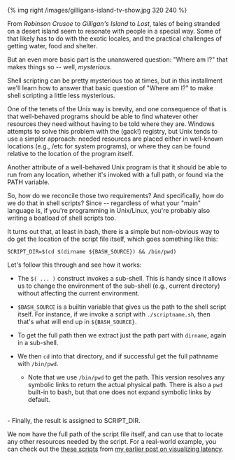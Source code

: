 {% img right /images/gilligans-island-tv-show.jpg 320 240 %} 

From *Robinson Crusoe* to *Gilligan's Island* to *Lost*, tales of being
stranded on a desert island seem to resonate with people in a special way. Some
of that likely has to do with the exotic locales, and the practical challenges
of getting water, food and shelter.

But an even more basic part is the unanswered question: "Where am I?" that makes
things so -- well, *mysterious*.

Shell scripting can be pretty mysterious too at times, but in this installment
we'll learn how to answer that basic question of "Where am I?" to make shell
scripting a little less mysterious.

<!--more-->

One of the tenets of the Unix way is brevity, and one consequence of that is
that well-behaved programs should be able to find whatever other resources they
need without having to be told where they are. Windows attempts to
solve this problem with the (gack!) registry, but Unix tends to use a simpler
approach: needed resources are placed either in well-known locations (e.g., /etc
for system programs), or where they can be found relative to the location of the
program itself.

Another attribute of a well-behaved Unix program is that it
should be able to run from any location, whether it's invoked with a full path,
or found via the PATH variable.

So, how do we reconcile those two requirements? And specifically, how do we do
that in shell scripts? Since -- regardless of what your "main" language is, if
you're programming in Unix/Linux, you're probably also writing a boatload of
shell scripts too.

It turns out that, at least in bash, there is a
simple but non-obvious way to do get the location of the script file itself,
which goes something like this:

    SCRIPT_DIR=$(cd $(dirname ${BASH_SOURCE}) && /bin/pwd) 

Let's follow this through and see how it works:

-   The `$( ... )` construct invokes a sub-shell. This is handy since it
allows us to change the environment of the sub-shell (e.g., current directory)
without affecting the current environment.

-   `$BASH_SOURCE` is a builtin variable that gives us the path to the shell
script itself. For instance, if we invoke a script with `./scriptname.sh`,
then that's what will end up in `${BASH_SOURCE}`.

-   To get the full path then we extract just the path part with `dirname`, again
in a sub-shell.

-   We then `cd` into that directory, and if successful get the full pathname
with `/bin/pwd`.
    -   Note that we use `/bin/pwd` to get the path. This version resolves any
    symbolic links to return the actual physical path. There is also a `pwd`
    built-in to bash, but that one does not expand symbolic links by default.
<br>
-   Finally, the result is assigned to SCRIPT_DIR.

We now have the full path of the script file itself, and can use that to locate
any other resources needed by the script. For a real-world example, you can
check out the [these scripts](<https://github.com/btorpey/latency-utils.git>) from
 [my earlier post on visualizing latency](</blog/2014/05/16/visualizing-latency/>).


